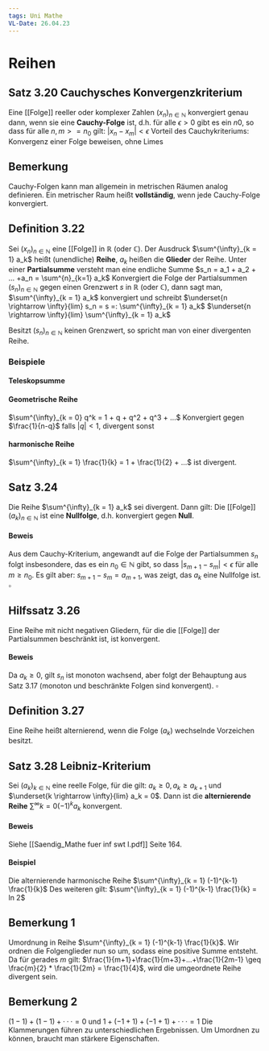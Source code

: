 ```yaml
---
tags: Uni Mathe
VL-Date: 26.04.23
---
```

# Reihen
## Satz 3.20 Cauchysches Konvergenzkriterium
Eine [[Folge]] reeller oder komplexer Zahlen $(x_n)_{n  \in \mathbb{N}}$ konvergiert genau dann, wenn sie eine __Cauchy-Folge__ ist, d.h. für alle $\epsilon > 0$ gibt es ein $n0$, so dass für alle $n, m >= n_0$ gilt: $|x_n - x_m| < \epsilon$
Vorteil des Cauchykriteriums: Konvergenz einer Folge beweisen, ohne Limes

## Bemerkung
Cauchy-Folgen kann man allgemein in metrischen Räumen analog definieren. Ein metrischer Raum heißt __vollständig__, wenn jede Cauchy-Folge konvergiert.

## Definition 3.22
Sei $(x_n)_{n  \in \mathbb{N}}$ eine [[Folge]] in $\mathbb{R}$ (oder $\mathbb{C}$). Der Ausdruck $\sum^{\infty}_{k = 1} a_k$ heißt (unendliche) __Reihe__, $a_k$  heißen die __Glieder__ der Reihe. Unter einer __Partialsumme__ versteht man eine endliche Summe $s_n = a_1 + a_2 + ... +a_n = \sum^{n}_{k=1} a_k$ 
Konvergiert die Folge der Partialsummen $(s_n)_{n  \in \mathbb{N}}$ gegen einen Grenzwert $s$ in $\mathbb{R}$ (oder $\mathbb{C}$), dann sagt man, $\sum^{\infty}_{k = 1} a_k$ konvergiert und schreibt $\underset{n \rightarrow \infty}{lim} s_n = s =: \sum^{\infty}_{k = 1} a_k$ 
$\underset{n \rightarrow \infty}{lim} \sum^{\infty}_{k = 1} a_k$

Besitzt $(s_n)_{n  \in \mathbb{N}}$ keinen Grenzwert, so spricht man von einer divergenten Reihe.

### Beispiele
#### Teleskopsumme
#### Geometrische Reihe
$\sum^{\infty}_{k = 0} q^k = 1 + q + q^2 + q^3 + ...$
Konvergiert gegen $\frac{1}{n-q}$ falls $|q| < 1$, divergent sonst
#### harmonische Reihe
$\sum^{\infty}_{k = 1} \frac{1}{k} = 1 + \frac{1}{2} + ...$ ist divergent.

## Satz 3.24
Die Reihe $\sum^{\infty}_{k = 1} a_k$ sei divergent. Dann gilt: Die [[Folge]] $(a_k)_{n \in \mathbb{N}}$ ist eine __Nullfolge__, d.h. konvergiert gegen __Null__.
#### Beweis
Aus dem Cauchy-Kriterium, angewandt auf die Folge der Partialsummen $s_n$ folgt insbesondere, das es 
ein $n_0 \in \mathbb{N}$ gibt, so dass $|s_{m + 1} - s_m| < \epsilon$ für alle $m \geq n_0$. Es gilt aber: $s_{m + 1} - s_m = a_{m + 1}$, was zeigt, das $a_k$ eine Nullfolge ist. $\square$ 

## Hilfssatz 3.26
Eine Reihe mit nicht negativen Gliedern, für die die [[Folge]] der Partialsummen beschränkt ist, ist konvergent.
#### Beweis
Da $a_k \geq 0$, gilt $s_n$ ist monoton wachsend, aber folgt der Behauptung aus Satz 3.17 (monoton und beschränkte Folgen sind konvergent). $\square$

## Definition 3.27
Eine Reihe heißt alternierend, wenn die Folge $(a_k)$ wechselnde Vorzeichen besitzt.

## Satz 3.28 Leibniz-Kriterium
Sei $(a_k)_{k \in \mathbb{N}}$ eine reelle Folge, für die gilt: $a_k \geq 0, a_k \geq a_{k + 1}$ und $\underset{k \rightarrow \infty}{lim} a_k = 0$. Dann ist die __alternierende Reihe__ $\sum^{\infty}{k= 0} (-1)^ka_k$ konvergent.
#### Beweis
Siehe [[Saendig_Mathe fuer inf swt I.pdf]] Seite 164.

#### Beispiel
Die alternierende harmonische Reihe $\sum^{\infty}_{k = 1} (-1)^{k-1} \frac{1}{k}$ 
Des weiteren gilt: $\sum^{\infty}_{k = 1} (-1)^{k-1} \frac{1}{k} = ln 2$

## Bemerkung 1
Umordnung in Reihe $\sum^{\infty}_{k = 1} (-1)^{k-1} \frac{1}{k}$. Wir ordnen die Folgenglieder nun so um, sodass eine positive Summe entsteht. Da für gerades $m$ gilt: $\frac{1}{m+1}+\frac{1}{m+3}+...+\frac{1}{2m-1} \geq \frac{m}{2} * \frac{1}{2m} = \frac{1}{4}$, wird die umgeordnete Reihe divergent sein.

## Bemerkung 2
$(1 − 1) + (1 − 1) + · · · = 0$ und $1 + (−1 + 1) + (−1 + 1) + · · · = 1$ 
Die Klammerungen führen zu unterschiedlichen Ergebnissen. Um Umordnen zu können, braucht man stärkere Eigenschaften.